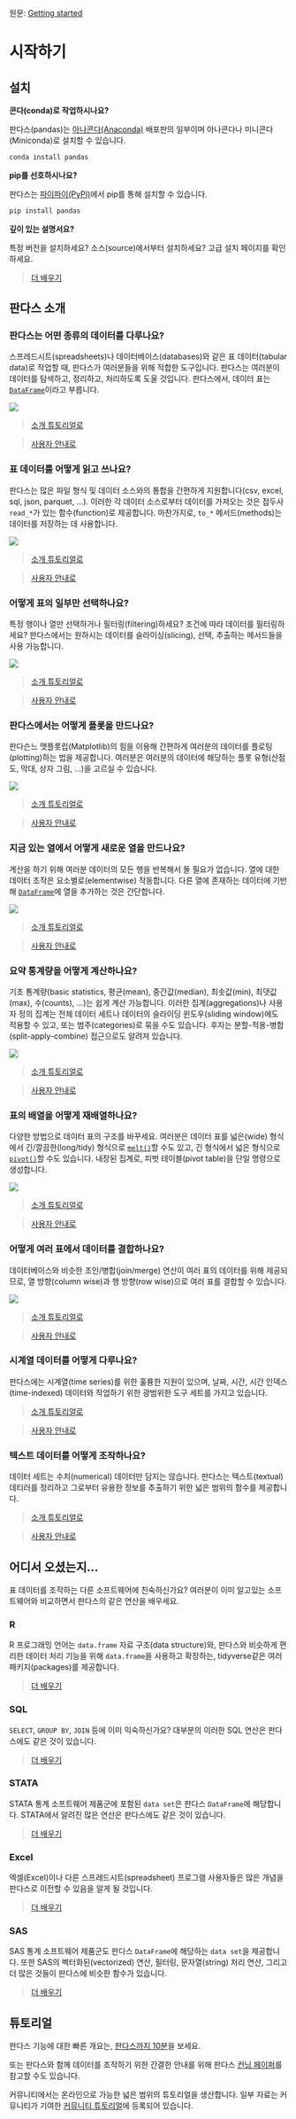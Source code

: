 원문: [Getting started](https://pandas.pydata.org/docs/getting_started/index.html)

# 시작하기

## 설치

**콘다(conda)로 작업하시나요?**

판다스(pandas)는 [아나콘다(Anaconda)](https://docs.continuum.io/anaconda/) 배포판의 일부이며 아나콘다나 미니콘다(Miniconda)로 설치할 수 있습니다.

```sh
conda install pandas
```

**pip를 선호하시나요?**

판다스는 [파이파이(PyPI)](https://pypi.org/project/pandas)에서 pip를 통해 설치할 수 있습니다.

```sh
pip install pandas
```

**깊이 있는 설명서요?**

특정 버전을 설치하세요? 소스(source)에서부터 설치하세요? 고급 설치 페이지를 확인하세요.

> [더 배우기](install)

## 판다스 소개

### 판다스는 어떤 종류의 데이터를 다루나요?

스프레드시트(spreadsheets)나 데이터베이스(databases)와 같은 표 데이터(tabular data)로 작업할 때, 판다스가 여러분들을 위해 적합한 도구입니다. 판다스는 여러분이 데이터를 탐색하고, 정리하고, 처리하도록 도울 것입니다. 판다스에서, 데이터 표는 [`DataFrame`](https://pandas.pydata.org/docs/reference/api/pandas.DataFrame.html#pandas.DataFrame)이라고 부릅니다.

![](https://pandas.pydata.org/docs/_images/01_table_dataframe.svg)

> [소개 튜토리얼로](intro_tutorials/01_table_oriented)

> [사용자 안내로](../user_guide/dsintro)

### 표 데이터를 어떻게 읽고 쓰나요?

판다스는 많은 파일 형식 및 데이터 소스와의 통합을 간편하게 지원합니다(csv, excel, sql, json, parquet, ...). 이러한 각 데이터 소스로부터 데이터를 가져오는 것은 접두사 `read_*`가 있는 함수(function)로 제공합니다. 마찬가지로, `to_*` 메서드(methods)는 데이터를 저장하는 데 사용합니다.

![](https://pandas.pydata.org/docs/_images/02_io_readwrite.svg)

> [소개 튜토리얼로](intro_tutorials/02_read_write)

> [사용자 안내로](../user_guide/io)

### 어떻게 표의 일부만 선택하나요?

특정 행이나 열만 선택하거나 필터링(filtering)하세요? 조건에 따라 데이터를 필터링하세요? 판다스에서는 원하시는 데이터를 슬라이싱(slicing), 선택, 추출하는 메서드들을 사용 가능합니다.

![](https://pandas.pydata.org/docs/_images/03_subset_columns_rows.svg)

> [소개 튜토리얼로](intro_tutorials/03_subset_data)

> [사용자 안내로](../user_guide/indexing)

### 판다스에서는 어떻게 플롯을 만드나요?

판다슨느 맷플롯립(Matplotlib)의 힘을 이용해 간편하게 여러분의 데이터를 플로팅(plotting)하는 법을 제공합니다. 여러분은 여러분의 데이터에 해당하는 플롯 유형(산점도, 막대, 상자 그림, ...)을 고르실 수 있습니다.

![](https://pandas.pydata.org/docs/_images/04_plot_overview.svg)

> [소개 튜토리얼로](intro_tutorials/04_plotting)

> [사용자 안내로](../user_guide/visualization)

### 지금 있는 열에서 어떻게 새로운 열을 만드나요?

계산을 하기 위해 여러분 데이터의 모든 행을 반복해서 돌 필요가 없습니다. 열에 대한 데이터 조작은 요소별로(elementwise) 작동합니다. 다른 열에 존재하는 데이터에 기반해 [`DataFrame`](https://pandas.pydata.org/docs/reference/api/pandas.DataFrame.html#pandas.DataFrame)에 열을 추가하는 것은 간단합니다.

![](https://pandas.pydata.org/docs/_images/05_newcolumn_2.svg)

> [소개 튜토리얼로](intro_tutorials/05_add_columns)

> [사용자 안내로](../user_guide/dsintro#열-선택-추가-삭제)

### 요약 통계량을 어떻게 계산하나요?

기초 통계량(basic statistics, 평균(mean), 중간값(median), 최솟값(min), 최댓값(max), 수(counts), ...)는 쉽게 계산 가능합니다. 이러한 집계(aggregations)나 사용자 정의 집계는 전체 데이터 세트나 데이터의 슬라이딩 윈도우(sliding window)에도 적용할 수 있고, 또는 범주(categories)로 묶을 수도 있습니다. 후자는 분할-적용-병합(split-apply-combine) 접근으로도 알려져 있습니다.

![](https://pandas.pydata.org/docs/_images/06_groupby.svg)

> [소개 튜토리얼로](intro_tutorials/06_calculate_statistics)

> [사용자 안내로](../user_guide/groupby)

### 표의 배열을 어떻게 재배열하나요?

다양한 방법으로 데이터 표의 구조를 바꾸세요. 여러분은 데이터 표를 넓은(wide) 형식에서 긴/깔끔한(long/tidy) 형식으로 [`melt()`](https://pandas.pydata.org/docs/reference/api/pandas.melt.html#pandas.melt)할 수도 있고, 긴 형식에서 넓은 형식으로 [`pivot()`](https://pandas.pydata.org/docs/reference/api/pandas.pivot.html#pandas.pivot)할 수도 있습니다. 내장된 집계로, 피벗 테이블(pivot table)을 단일 명령으로 생성합니다.

![](https://pandas.pydata.org/docs/_images/07_melt.svg)

> [소개 튜토리얼로](intro_tutorials/07_reshape_table_layout)

> [사용자 안내로](../user_guide/reshaping)

### 어떻게 여러 표에서 데이터를 결합하나요?

데이터베이스와 비슷한 조인/병합(join/merge) 연산이 여러 표의 데이터를 위해 제공되므로, 열 방향(column wise)과 행 방향(row wise)으로 여러 표를 결합할 수 있습니다.

![](https://pandas.pydata.org/docs/_images/08_concat_row.svg)

> [소개 튜토리얼로](intro_tutorials/08_combine_dataframes)

> [사용자 안내로](../user_guide/merging)

### 시계열 데이터를 어떻게 다루나요?

판다스에는 시계열(time series)를 위한 훌륭한 지원이 있으며, 날짜, 시간, 시간 인덱스(time-indexed) 데이터와 작업하기 위한 광범위한 도구 세트를 가지고 있습니다.

> [소개 튜토리얼로](intro_tutorials/09_timeseries)

> [사용자 안내로](../user_guide/timeseries)

### 텍스트 데이터를 어떻게 조작하나요?

데이터 세트는 수치(numerical) 데이터만 담지는 않습니다. 판다스는 텍스트(textual) 데티러를 정리하고 그로부터 유용한 정보를 추출하기 위한 넓은 범위의 함수를 제공합니다.

> [소개 튜토리얼로](intro_tutorials/10_text_data)

> [사용자 안내로](../user_guide/text)

## 어디서 오셨는지...

표 데이터를 조작하는 다른 소프트웨어에 친숙하신가요? 여러분이 이미 알고있는 소프트웨어와 비교하면서 판다스의 같은 연산을 배우세요.

### R

R 프로그래밍 언어는 `data.frame` 자료 구조(data structure)와, 판다스와 비슷하게 편리한 데이터 처리 기능을 위해 `data.frame`을 사용하고 확장하는, tidyverse같은 여러 패키지(packages)를 제공합니다.

> [더 배우기](comparison/comparison_with_r)

### SQL

`SELECT`, `GROUP BY`, `JOIN` 등에 이미 익숙하신가요? 대부분의 이러한 SQL 연산은 판다스에도 같은 것이 있습니다.

> [더 배우기](comparison/comparison_with_sql)

### STATA

STATA 통계 소프트웨어 제품군에 포함된 `data set`은 판다스 `DataFrame`에 해당합니다. STATA에서 알려진 많은 연산은 판다스에도 같은 것이 있습니다.

> [더 배우기](comparison/comparison_with_stata)

### Excel

엑셀(Excel)이나 다른 스프레드시트(spreadsheet) 프로그램 사용자들은 많은 개념을 판다스로 이전할 수 있음을 알게 될 것입니다.

> [더 배우기](comparison/comparison_with_spreadsheets)

### SAS

SAS 통계 소프트웨어 제품군도 판다스 `DataFrame`에 해당하는 `data set`을 제공합니다. 또한 SAS의 벡터화된(vectorized) 연산, 필터링, 문자열(string) 처리 연산, 그리고 더 많은 것들이 판다스에 비슷한 함수가 있습니다.

> [더 배우기](comparison/comparison_with_sas)

## 튜토리얼

판다스 기능에 대한 빠른 개요는, [판다스까지 10분](../user_guide/10min)을 보세요.

또는 판다스와 함께 데이터를 조작하기 위한 간결한 안내를 위해 판다스 [컨닝 페이퍼](https://pandas.pydata.org/Pandas_Cheat_Sheet.pdf)를 참고할 수도 있습니다.

커뮤니티에서는 온라인으로 가능한 넓은 범위의 튜토리얼을 생산합니다. 일부 자료는 커뮤니티가 기여한 [커뮤니티 튜토리얼](tutorials)에 등록되어 있습니다.
